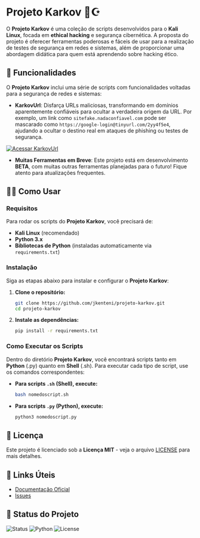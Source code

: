 # Projeto Karkov 🐉☪️

O **Projeto Karkov** é uma coleção de scripts desenvolvidos para o **Kali Linux**, focada em **ethical hacking** e segurança cibernética. A proposta do projeto é oferecer ferramentas poderosas e fáceis de usar para a realização de testes de segurança em redes e sistemas, além de proporcionar uma abordagem didática para quem está aprendendo sobre hacking ético.

## 🧰 Funcionalidades

O **Projeto Karkov** inclui uma série de scripts com funcionalidades voltadas para a segurança de redes e sistemas:

- **KarkovUrl**: Disfarça URLs maliciosas, transformando em domínios aparentemente confiáveis para ocultar a verdadeira origem da URL. Por exemplo, um link como `sitefake.nadaconfiavel.com` pode ser mascarado como `https://google-login@tinyurl.com/2yy4f5e4`, ajudando a ocultar o destino real em ataques de phishing ou testes de segurança.

[![Acessar KarkovUrl](https://img.shields.io/badge/Veja%20Mais%20-red)](https://github.com/jkenteni/KarkovURL)

- **Muitas Ferramentas em Breve**: Este projeto está em desenvolvimento **BETA**, com muitas outras ferramentas planejadas para o futuro! Fique atento para atualizações frequentes.

## 🧑‍💻 Como Usar

### Requisitos

Para rodar os scripts do **Projeto Karkov**, você precisará de:

- **Kali Linux** (recomendado)
- **Python 3.x**
- **Bibliotecas de Python** (instaladas automaticamente via `requirements.txt`)

### Instalação

Siga as etapas abaixo para instalar e configurar o **Projeto Karkov**:

1. **Clone o repositório:**

   ```bash
   git clone https://github.com/jkenteni/projeto-karkov.git
   cd projeto-karkov
   ```

2. **Instale as dependências:**

   ```bash
   pip install -r requirements.txt
   ```

### Como Executar os Scripts

Dentro do diretório **Projeto Karkov**, você encontrará scripts tanto em **Python** (.py) quanto em **Shell** (.sh). Para executar cada tipo de script, use os comandos correspondentes:

- **Para scripts `.sh` (Shell), execute:**

   ```bash
   bash nomedoscript.sh
   ```

- **Para scripts `.py` (Python), execute:**

   ```bash
   python3 nomedoscript.py
   ```

## 📜 Licença

Este projeto é licenciado sob a **Licença MIT** - veja o arquivo [LICENSE](LICENSE) para mais detalhes.

## 🚀 Links Úteis

- [Documentação Oficial](https://github.com/jkenteni/projeto-karkov/wiki)
- [Issues](https://github.com/jkenteni/projeto-karkov/issues)

## 🏅 Status do Projeto

![Status](https://img.shields.io/badge/Status-BETA-yellow)
![Python](https://img.shields.io/badge/Python-3.x-blue)
![License](https://img.shields.io/badge/License-MIT-green)
